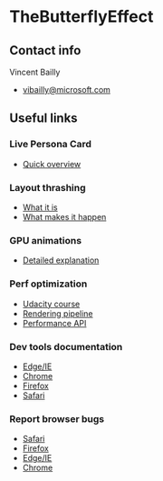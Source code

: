# TheButterflyEffect

## Contact info

Vincent Bailly
- vibailly@microsoft.com

## Useful links

### Live Persona Card

- [Quick overview](https://microsoft-my.sharepoint-df.com/:p:/p/vibailly/EeRwVZ6RHOhJsYJsWihJiFUBbky4pbXuj2ME1rB6HXeyhg?e=5Bdam1)

### Layout thrashing

- [What it is](https://developers.google.com/web/fundamentals/performance/rendering/avoid-large-complex-layouts-and-layout-thrashing)
- [What makes it happen](https://gist.github.com/paulirish/5d52fb081b3570c81e3a)

### GPU animations

- [Detailed explanation](https://www.smashingmagazine.com/2016/12/gpu-animation-doing-it-right/)

### Perf optimization

- [Udacity course](https://eu.udacity.com/course/website-performance-optimization--ud884) 
- [Rendering pipeline](https://developers.google.com/web/fundamentals/performance/rendering/) 
- [Performance API](https://developer.mozilla.org/en-US/docs/Web/API/Window/performance)

### Dev tools documentation
- [Edge/IE](https://docs.microsoft.com/en-us/microsoft-edge/devtools-guide) 
- [Chrome](https://developers.google.com/web/tools/chrome-devtools/) 
- [Firefox](https://developer.mozilla.org/en-US/docs/Tools) 
- [Safari](https://developer.apple.com/safari/tools/) 

### Report browser bugs

- [Safari](https://www.apple.com/feedback/safari.html) 
- [Firefox](https://bugzilla.mozilla.org/) 
- [Edge/IE](https://developer.microsoft.com/en-us/microsoft-edge/platform/issues/) 
- [Chrome](https://support.google.com/chrome/answer/95315?co=GENIE.Platform%3DDesktop&hl=en) 
